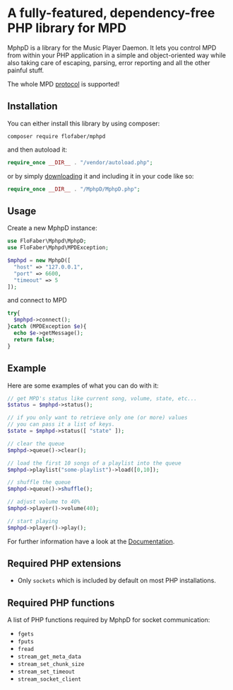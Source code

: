 # A fully-featured, dependency-free PHP library for MPD

MphpD is a library for the Music Player Daemon.
It lets you control MPD from within your PHP application in a simple and object-oriented
way while also taking care of escaping, parsing, error reporting and all the other
painful stuff.


The whole MPD [protocol](https://mpd.readthedocs.io/en/latest/protocol.html) is supported!



## Installation


You can either install this library by using composer:
```
composer require flofaber/mphpd
```
and then autoload it:
```PHP
require_once __DIR__ . "/vendor/autoload.php";
```

or by simply [downloading](https://github.com/FloFaber/MphpD/releases) it and including it in your code like so:
```PHP
require_once __DIR__ . "/MphpD/MphpD.php";
```

## Usage

Create a new MphpD instance:

```PHP
use FloFaber\Mphpd\MphpD;
use FloFaber\Mphpd\MPDException;

$mphpd = new MphpD([
  "host" => "127.0.0.1",
  "port" => 6600,
  "timeout" => 5
]);
```

and connect to MPD
```PHP
try{
  $mphpd->connect();
}catch (MPDException $e){
  echo $e->getMessage();
  return false;
}
```

## Example

Here are some examples of what you can do with it:

```PHP
// get MPD's status like current song, volume, state, etc...
$status = $mphpd->status();

// if you only want to retrieve only one (or more) values
// you can pass it a list of keys.
$state = $mphpd->status([ "state" ]);

// clear the queue
$mphpd->queue()->clear();

// load the first 10 songs of a playlist into the queue
$mphpd->playlist("some-playlist")->load([0,10]);

// shuffle the queue
$mphpd->queue()->shuffle();

// adjust volume to 40%
$mphpd->player()->volume(40);

// start playing
$mphpd->player()->play();
```

For further information have a look at the [Documentation](https://mphpd.org/doc).


## Required PHP extensions
* Only `sockets` which is included by default on most PHP installations.

## Required PHP functions

A list of PHP functions required by MphpD for socket communication:

* `fgets`
* `fputs`
* `fread`
* `stream_get_meta_data`
* `stream_set_chunk_size`
* `stream_set_timeout`
* `stream_socket_client`
